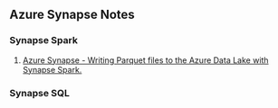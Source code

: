 ## Azure Synapse Notes

### Synapse Spark

1. [Azure Synapse - Writing Parquet files to the Azure Data Lake with Synapse Spark.](https://github.com/abrahams1/Azure-Synapse-Notes/blob/master/WriteParquetWithSynapseSpark.md)



### Synapse SQL


